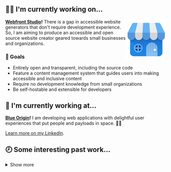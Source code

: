 <h2><span aria-hidden="true">👩‍💻</span> I'm currently working on...</h2>

<img alt="Webfront Studio logo" width="128" height="128" align="right" src="https://github.com/webfrontstudio/studio/raw/main/.github/icon.png"/>

**[Webfront Studio](https://github.com/webfrontstudio)!** There is a gap in accessible website generators that don't require development experience. So, I am aiming to produce an accessible and open source website creator geared towards small businesses and organizations.

<h3><span aria-hidden="true">🌈</span> Goals</h3>

- Entirely open and transparent, including the source code
- Feature a content management system that guides users into making accessible and inclusive content
- Require no development knowledge from small organizations
- Be self-hostable and extensible for developers

<h2><span aria-hidden="true">💼</span> I'm currently working at...</h2>

**[Blue Origin](https://www.blueorigin.com/)!** I am developing web applications with delightful user experiences that put people and payloads in space. 🚀🌌

[Learn more on my LinkedIn](https://www.linkedin.com/in/evelynhathaway/).


<h2><span aria-hidden="true">🕗</span> Some interesting past work...</h2>

<details><summary>Show more</summary>

Adding strong TypeScript typings for Bind Deep ([`bind-deep`](https://github.com/evelynhathaway/bind-deep)). [The first draft was undoubtedly a challenge, but so worth it!](https://twitter.com/eeveedev/status/1270210745788055552)

Will Mutate ([`will-mutate`](https://github.com/ceoss/will-mutate)) is a Babel plugin that alerts if a mutation event occurred on inputted objects — essentially, a silly version of TypeScript read-only types... but at runtime. And [oh golly, does it make use of ES6 Proxies](https://github.com/ceoss/will-mutate/blob/master/plugin/proxify.js).

My overengineered portfolio! Fun fact, the background header image is generated using an offscreen canvas using the user agent string, so [take a peek at it](https://evelyn.dev/) on a few devices!

[Rocketry.js](https://github.com/rocketryjs) is my mega project where I control RGB lights and buttons on MIDI controllers. It's an exciting take on hardware control using TypeScript.

Occasionally I will also work on my glitch art style [pixel sorting web application](https://github.com/evelynhathaway/pixel-sort) that uses off the main thread scripting in React.

</details>
